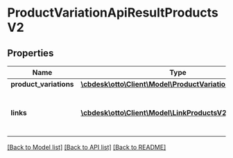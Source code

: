 # ProductVariationApiResultProductsV2

## Properties
Name | Type | Description | Notes
------------ | ------------- | ------------- | -------------
**product_variations** | [**\cbdesk\otto\Client\Model\ProductVariationProductsV2[]**](ProductVariationProductsV2.md) |  | [optional] 
**links** | [**\cbdesk\otto\Client\Model\LinkProductsV2[]**](LinkProductsV2.md) | a list of links that can be used for pagination. | [optional] 

[[Back to Model list]](../../README.md#documentation-for-models) [[Back to API list]](../../README.md#documentation-for-api-endpoints) [[Back to README]](../../README.md)

